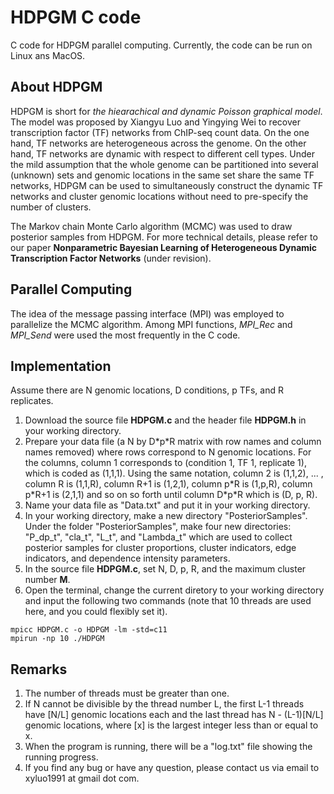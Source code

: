 # HDPGM C code

C code for HDPGM parallel computing. Currently, the code can be run on Linux ans MacOS.

## About HDPGM
HDPGM is short for *the hiearachical and dynamic Poisson graphical model*. The model was proposed by Xiangyu Luo and Yingying Wei to recover transcription factor (TF) networks from ChIP-seq count data. On the one hand, TF networks are heterogeneous across the genome. On the other hand, TF networks are dynamic with respect to different cell types. Under the mild assumption that the whole genome can be partitioned into several (unknown) sets and genomic locations in the same set share the same TF networks, HDPGM can be used to simultaneously construct the dynamic TF networks and cluster genomic locations without need to pre-specify the number of clusters.

The Markov chain Monte Carlo algorithm (MCMC) was used to draw posterior samples from HDPGM. For more technical details, please refer to our paper **Nonparametric Bayesian Learning of Heterogeneous Dynamic Transcription Factor Networks** (under revision).   

## Parallel Computing
The idea of the message passing interface (MPI) was employed to parallelize the MCMC algorithm. Among MPI functions, *MPI\_Rec* and *MPI\_Send* were used the most frequently in the C code. 

## Implementation
Assume there are N genomic locations, D conditions, p TFs, and R replicates.
1. Download the source file **HDPGM.c** and the header file **HDPGM.h** in your working directory. 
2. Prepare your data file (a N by D\*p\*R matrix with row names and column names removed) where rows correspond to N genomic locations. For the columns, column 1 corresponds to (condition 1, TF 1, replicate 1), which is coded as (1,1,1). Using the same notation, column 2 is (1,1,2), ... , column R is (1,1,R), column R+1 is (1,2,1), column p\*R is (1,p,R), column p\*R+1 is (2,1,1) and so on so forth until column D\*p\*R which is (D, p, R).
3. Name your data file as "Data.txt" and put it in your working directory.
4. In your working directory, make a new directory "PosteriorSamples". Under the folder "PosteriorSamples", make four new directories: "P\_dp\_t", "cla\_t", "L\_t", and "Lambda\_t" which are used to collect posterior samples for cluster proportions, cluster indicators, edge indicators, and dependence intensity parameters.
5. In the source file **HDPGM.c**, set N, D, p, R, and the maximum cluster number **M**.
4. Open the terminal, change the current diretory to your working directory and input the following two commands (note that 10 threads are used here, and you could flexibly set it). 

```
mpicc HDPGM.c -o HDPGM -lm -std=c11
mpirun -np 10 ./HDPGM
```


## Remarks
1. The number of threads must be greater than one. 
2. If N cannot be divisible by the thread number L, the first L-1 threads have \[N/L\] genomic locations each and the last thread has N - (L-1)\[N/L\] genomic locations, where \[x\] is the largest integer less than or equal to x.  
3. When the program is running, there will be a "log.txt" file showing the running progress.
4. If you find any bug or have any question, please contact us via email to xyluo1991 at gmail dot com. 
